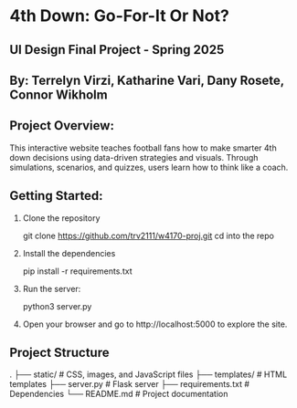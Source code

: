 # 4th Down: Go-For-It Or Not?
## UI Design Final Project - Spring 2025
## By: Terrelyn Virzi, Katharine Vari, Dany Rosete, Connor Wikholm

## Project Overview: 
This interactive website teaches football fans how to make smarter 4th down decisions using data-driven strategies and visuals. Through simulations, scenarios, and quizzes, users learn how to think like a coach.

## Getting Started:
1. Clone the repository

	git clone https://github.com/trv2111/w4170-proj.git
	cd into the repo

2. Install the dependencies

	pip install -r requirements.txt

3. Run the server:

	python3 server.py 

4. Open your browser and go to http://localhost:5000 to explore the site.

## Project Structure
.
├── static/              # CSS, images, and JavaScript files
├── templates/           # HTML templates
├── server.py            # Flask server
├── requirements.txt     # Dependencies
└── README.md            # Project documentation
